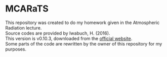 # MCARaTS

This repository was created to do my homework given in the Atmospheric Radiation lecture.  
Source codes are provided by Iwabuch, H. (2016).  
This version is v0.10.3, downloaded from the [official website](https://sites.google.com/site/mcarats/monte-carlo-atmospheric-radiative-transfer-simulator-mcarats?authuser=0).  
Some parts of the code are rewritten by the owner of this repository for my purposes.

